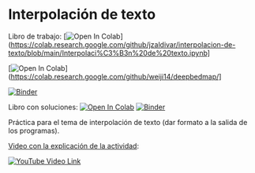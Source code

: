 # Interpolación de texto

Libro de trabajo: 
[![Open In Colab](https://colab.research.google.com/assets/colab-badge.svg)](https://colab.research.google.com/github/jzaldivar/interpolacion-de-texto/blob/main/Interpolaci%C3%B3n%20de%20texto.ipynb]

[![Open In Colab](https://colab.research.google.com/assets/colab-badge.svg)](https://colab.research.google.com/github/weiji14/deepbedmap/]

[![Binder](https://mybinder.org/badge_logo.svg)](https://mybinder.org/v2/gh/jzaldivar/interpolacion-de-texto/HEAD?filepath=Interpolaci%C3%B3n%20de%20texto.ipynb)

Libro con soluciones: 
[![Open In Colab](https://colab.research.google.com/assets/colab-badge.svg)](https://colab.research.google.com/github/jzaldivar/interpolacion-de-texto/)
[![Binder](https://mybinder.org/badge_logo.svg)](https://mybinder.org/v2/gh/jzaldivar/interpolacion-de-texto/HEAD)

Práctica para el tema de interpolación de texto (dar formato a la salida de los programas).

[Video con la explicación de la actividad](https://youtu.be/JZr8wCnceN4?hd=1):

[![YouTube Video Link](https://img.youtube.com/vi/JZr8wCnceN4/0.jpg)](https://youtu.be/JZr8wCnceN4?hd=1)
